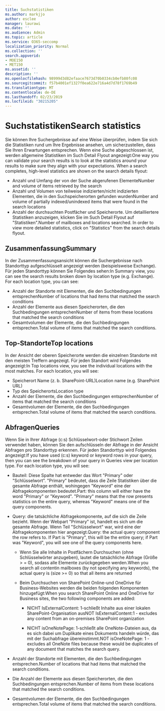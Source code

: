 ```yaml
---
title: Suchstatistiken
ms.author: markjjo
author: esclee
manager: laurawi
ms.date: ''
ms.audience: Admin
ms.topic: article
ms.service: O365-seccomp
localization_priority: Normal
ms.collection: ''
search.appverid:
- MOE150
- MET150
ms.assetid: ''
description: ''
ms.openlocfilehash: 98999d3d82efaace7673d70b0334cb0efb80fc08
ms.sourcegitcommit: f57b4001ef1327f0ea622e716a4d7d78f1769b49
ms.translationtype: MT
ms.contentlocale: de-DE
ms.lasthandoff: 02/23/2019
ms.locfileid: "30215205"
---
```

# <a name="search-statistics"></a><span data-ttu-id="378bb-102">Suchstatistiken</span><span class="sxs-lookup"><span data-stu-id="378bb-102">Search statistics</span></span>

<span data-ttu-id="378bb-p101">Sie können Ihre Suchergebnisse auf eine Weise überprüfen, indem Sie sich die Statistiken rund um Ihre Ergebnisse ansehen, um sicherzustellen, dass Sie Ihren Erwartungen entsprechen. Wenn eine Suche abgeschlossen ist, werden allgemeine Statistiken im Such Detail Flyout angezeigt:</span><span class="sxs-lookup"><span data-stu-id="378bb-p101">One way you can validate your search results is to look at the statistics around your results to make sure they align with your expectations. When a search completes, high-level statistics are shown on the search details flyout:</span></span>
- <span data-ttu-id="378bb-105">Anzahl und Umfang der von der Suche abgerufenen Elemente</span><span class="sxs-lookup"><span data-stu-id="378bb-105">Number and volume of items retrieved by the search</span></span>
- <span data-ttu-id="378bb-106">Anzahl und Volumen von teilweise indizierten/nicht indizierten Elementen, die in den Suchspeicherorten gefunden wurden</span><span class="sxs-lookup"><span data-stu-id="378bb-106">Number and volume of partially indexed/unindexed items that were found in the search locations</span></span>
- <span data-ttu-id="378bb-p102">Anzahl der durchsuchten Postfächer und Speicherorte. Um detailliertere Statistiken anzuzeigen, klicken Sie im Such Detail Flyout auf "Statistiken".</span><span class="sxs-lookup"><span data-stu-id="378bb-p102">Number of mailboxes and locations searched. In order to view more detailed statistics, click on "Statistics" from the search details flyout.</span></span>

## <a name="summary"></a><span data-ttu-id="378bb-109">Zusammenfassung</span><span class="sxs-lookup"><span data-stu-id="378bb-109">Summary</span></span>

<span data-ttu-id="378bb-p103">In der Zusammenfassungsansicht können die Suchergebnisse nach Standorttyp aufgeschlüsselt angezeigt werden (beispielsweise Exchange). Für jeden Standorttyp können Sie Folgendes sehen:</span><span class="sxs-lookup"><span data-stu-id="378bb-p103">In Summary view, you can see the search results broken down by location type (e.g. Exchange). For each location type, you can see:</span></span>
- <span data-ttu-id="378bb-112">Anzahl der Standorte mit Elementen, die den Suchbedingungen entsprechen</span><span class="sxs-lookup"><span data-stu-id="378bb-112">Number of locations that had items that matched the search conditions</span></span>
- <span data-ttu-id="378bb-113">Anzahl der Elemente aus diesen Speicherorten, die den Suchbedingungen entsprechen</span><span class="sxs-lookup"><span data-stu-id="378bb-113">Number of items from these locations that matched the search conditions</span></span>
- <span data-ttu-id="378bb-114">Gesamtvolumen der Elemente, die den Suchbedingungen entsprechen.</span><span class="sxs-lookup"><span data-stu-id="378bb-114">Total volume of items that matched the search conditions.</span></span>

## <a name="top-locations"></a><span data-ttu-id="378bb-115">Top-Standorte</span><span class="sxs-lookup"><span data-stu-id="378bb-115">Top locations</span></span>

<span data-ttu-id="378bb-p104">In der Ansicht der oberen Speicherorte werden die einzelnen Standorte mit den meisten Treffern angezeigt. Für jeden Standort wird Folgendes angezeigt:</span><span class="sxs-lookup"><span data-stu-id="378bb-p104">In Top locations view, you see the individual locations with the most matches. For each location, you will see:</span></span>
- <span data-ttu-id="378bb-118">Speicherort Name (z. b. SharePoint-URL)</span><span class="sxs-lookup"><span data-stu-id="378bb-118">Location name (e.g. SharePoint URL)</span></span>
- <span data-ttu-id="378bb-119">Typ des Speicherorts</span><span class="sxs-lookup"><span data-stu-id="378bb-119">Location type</span></span>
- <span data-ttu-id="378bb-120">Anzahl der Elemente, die den Suchbedingungen entsprechen</span><span class="sxs-lookup"><span data-stu-id="378bb-120">Number of items that matched the search conditions</span></span>
- <span data-ttu-id="378bb-121">Gesamtvolumen der Elemente, die den Suchbedingungen entsprechen.</span><span class="sxs-lookup"><span data-stu-id="378bb-121">Total volume of items that matched the search conditions.</span></span>

## <a name="queries"></a><span data-ttu-id="378bb-122">Abfragen</span><span class="sxs-lookup"><span data-stu-id="378bb-122">Queries</span></span>

<span data-ttu-id="378bb-p105">Wenn Sie in Ihrer Abfrage (c:s) Schlüsselwort-oder Stichwort Zeilen verwendet haben, können Sie den aufschlüsseln der Abfrage in der Ansicht Abfragen pro Standorttyp erkennen. Für jeden Standorttyp wird Folgendes angezeigt:</span><span class="sxs-lookup"><span data-stu-id="378bb-p105">If you have used (c:s) keyword or keyword rows in your query, then you can see the breakdown of your query in Queries view per location type. For each location type, you will see:</span></span>

- <span data-ttu-id="378bb-p106">Bauteil: Diese Spalte hat entweder das Wort "Primary" oder "Schlüsselwort". "Primary" bedeutet, dass die Zeile Statistiken über die gesamte Abfrage enthält, wohingegen "Keyword" eine der Abfragekomponenten bedeutet.</span><span class="sxs-lookup"><span data-stu-id="378bb-p106">Part: this column will either have the word "Primary" or "Keyword". "Primary" means that the row presents statistics on the entire query, whereas "Keyword" means one of the query components.</span></span>

- <span data-ttu-id="378bb-p107">Query: die tatsächliche Abfragekomponente, auf die sich die Zeile bezieht. Wenn der Webpart "Primary" ist, handelt es sich um die gesamte Abfrage. Wenn Teil "Schlüsselwort" war, wird eine der Abfragekomponenten hier angezeigt.</span><span class="sxs-lookup"><span data-stu-id="378bb-p107">Query: the actual query component the row refers to. If Part is "Primary", this will be the entire query; if Part was "Keyword", you will see one of the query components here.</span></span>
  
  - <span data-ttu-id="378bb-129">Wenn Sie alle Inhalte in Postfächern Durchsuchen (ohne Schlüsselwörter anzugeben), lautet die tatsächliche Abfrage (Größe > = 0), sodass alle Elemente zurückgegeben werden.</span><span class="sxs-lookup"><span data-stu-id="378bb-129">When you search all contentin mailboxes (by not specifying any keywords), the actual query is (size >= 0) so that all items are returned</span></span>
  
  - <span data-ttu-id="378bb-130">Beim Durchsuchen von SharePoint Online-und OneDrive für Business-Websites werden die beiden folgenden Komponenten hinzugefügt:</span><span class="sxs-lookup"><span data-stu-id="378bb-130">When you search SharePoint Online and OneDrive for Business sites, the two following components are added:</span></span>
    
    - <span data-ttu-id="378bb-131">NICHT IsExternalContent: 1-schließt Inhalte aus einer lokalen SharePoint-Organisation aus</span><span class="sxs-lookup"><span data-stu-id="378bb-131">NOT IsExternalContent:1 - excludes any content from an on-premises SharePoint organization</span></span>
    
    - <span data-ttu-id="378bb-132">NICHT isOneNotePage: 1-schließt alle OneNote-Dateien aus, da es sich dabei um Duplikate eines Dokuments handeln würde, das mit der Suchabfrage übereinstimmt.</span><span class="sxs-lookup"><span data-stu-id="378bb-132">NOT isOneNotePage: 1 - excludes all OneNote files because these would be duplicates of any document that matches the search query.</span></span>

- <span data-ttu-id="378bb-133">Anzahl der Standorte mit Elementen, die den Suchbedingungen entsprechen.</span><span class="sxs-lookup"><span data-stu-id="378bb-133">Number of locations that had items that matched the search conditions.</span></span>

- <span data-ttu-id="378bb-134">Die Anzahl der Elemente aus diesen Speicherorten, die den Suchbedingungen entsprechen.</span><span class="sxs-lookup"><span data-stu-id="378bb-134">Number of items from these locations that matched the search conditions.</span></span>

- <span data-ttu-id="378bb-135">Gesamtvolumen der Elemente, die den Suchbedingungen entsprechen.</span><span class="sxs-lookup"><span data-stu-id="378bb-135">Total volume of items that matched the search conditions.</span></span>